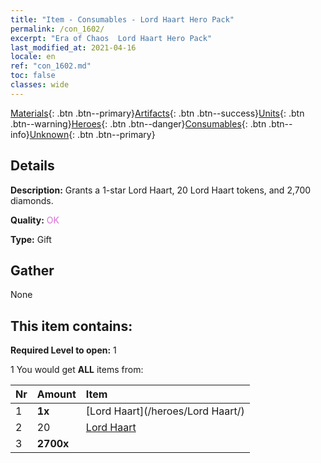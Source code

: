 ```yaml
---
title: "Item - Consumables - Lord Haart Hero Pack"
permalink: /con_1602/
excerpt: "Era of Chaos  Lord Haart Hero Pack"
last_modified_at: 2021-04-16
locale: en
ref: "con_1602.md"
toc: false
classes: wide
---
```

 [Materials](/Items/){: .btn .btn--primary}[Artifacts](/Items/Artifacts/){: .btn .btn--success}[Units](/Items/Units/){: .btn .btn--warning}[Heroes](/Items/Heroes/){: .btn .btn--danger}[Consumables](/Items/Consumables/){: .btn .btn--info}[Unknown](/Items/Unknown/){: .btn .btn--primary}

## Details
 **Description:** Grants a 1-star Lord Haart, 20 Lord Haart tokens, and 2,700 diamonds.

 **Quality:** <span style="color: #DA70D6">OK</span>

 **Type:** Gift

## Gather

  None

## This item contains:

 **Required Level to open:** 1

 1 You would get **ALL** items  from:

  | Nr | Amount |     Item    |
  |:---|:-------|:------------|
  | 1 |  **1x** | [Lord Haart](/heroes/Lord Haart/) |  | 
  | 2 | 20 | [Lord Haart](/Items/her_370/) |  | 
  | 3 |  **2700x** | <i class="fas fa-gem"/> |  | 
